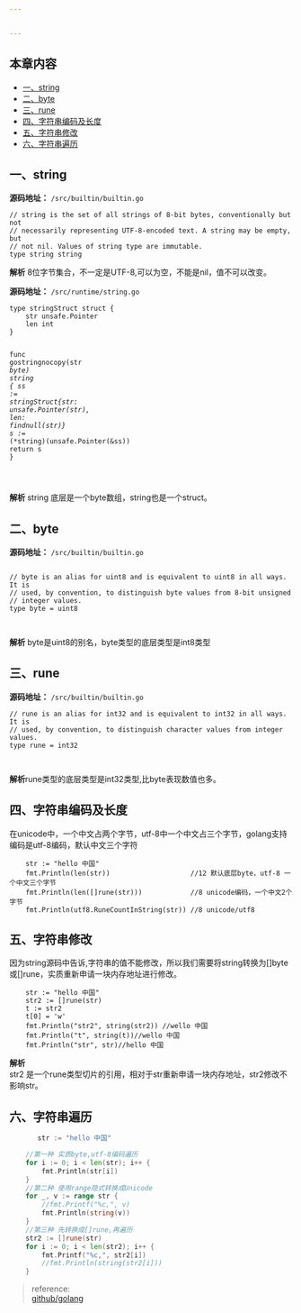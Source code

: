 ```yaml
---


---
```


<h2 id="本章内容">本章内容</h2>
<ul>
<li><a href="#1">一、string</a></li>
<li><a href="#2">二、byte</a></li>
<li><a href="#3">三、rune</a></li>
<li><a href="#4">四、字符串编码及长度</a></li>
<li><a href="#5">五、字符串修改</a></li>
<li><a href="#6">六、字符串遍历</a></li>
</ul>
<h2 id="span-id1一、stringspan"><span id="1">一、string</span></h2>
<p><strong>源码地址：</strong> <code>/src/builtin/builtin.go</code></p>
<pre class=" language-go"><code class="prism  language-go"><span class="token comment">// string is the set of all strings of 8-bit bytes, conventionally but not</span>
<span class="token comment">// necessarily representing UTF-8-encoded text. A string may be empty, but</span>
<span class="token comment">// not nil. Values of string type are immutable.</span>
<span class="token keyword">type</span> <span class="token builtin">string</span> <span class="token builtin">string</span>
</code></pre>
<p><strong>解析</strong> 8位字节集合，不一定是UTF-8,可以为空，不能是nil，值不可以改变。</p>
<p><strong>源码地址：</strong> <code>/src/runtime/string.go</code></p>
<pre class=" language-go"><code class="prism  language-go"><span class="token keyword">type</span> stringStruct <span class="token keyword">struct</span> <span class="token punctuation">{</span>
	str unsafe<span class="token punctuation">.</span>Pointer
	<span class="token builtin">len</span> <span class="token builtin">int</span>
<span class="token punctuation">}</span>


<span class="token keyword">func</span> <span class="token function">gostringnocopy</span><span class="token punctuation">(</span>str <span class="token operator">*</span><span class="token builtin">byte</span><span class="token punctuation">)</span> <span class="token builtin">string</span> <span class="token punctuation">{</span>
	ss <span class="token operator">:=</span> stringStruct<span class="token punctuation">{</span>str<span class="token punctuation">:</span> unsafe<span class="token punctuation">.</span><span class="token function">Pointer</span><span class="token punctuation">(</span>str<span class="token punctuation">)</span><span class="token punctuation">,</span> <span class="token builtin">len</span><span class="token punctuation">:</span> <span class="token function">findnull</span><span class="token punctuation">(</span>str<span class="token punctuation">)</span><span class="token punctuation">}</span>
	s <span class="token operator">:=</span> <span class="token operator">*</span><span class="token punctuation">(</span><span class="token operator">*</span><span class="token builtin">string</span><span class="token punctuation">)</span><span class="token punctuation">(</span>unsafe<span class="token punctuation">.</span><span class="token function">Pointer</span><span class="token punctuation">(</span><span class="token operator">&amp;</span>ss<span class="token punctuation">)</span><span class="token punctuation">)</span>
	<span class="token keyword">return</span> s
<span class="token punctuation">}</span>

</code></pre>
<p><strong>解析</strong> string 底层是一个byte数组，string也是一个struct。</p>
<h2 id="span-id2二、bytespan"><span id="2">二、byte</span></h2>
<p><strong>源码地址：</strong> <code>/src/builtin/builtin.go</code></p>
<pre class=" language-go"><code class="prism  language-go">
<span class="token comment">// byte is an alias for uint8 and is equivalent to uint8 in all ways. It is</span>
<span class="token comment">// used, by convention, to distinguish byte values from 8-bit unsigned</span>
<span class="token comment">// integer values.</span>
<span class="token keyword">type</span> <span class="token builtin">byte</span> <span class="token operator">=</span> <span class="token builtin">uint8</span>

</code></pre>
<p><strong>解析</strong> byte是uint8的别名，byte类型的底层类型是int8类型</p>
<h2 id="span-id3三、runespan"><span id="3">三、rune</span></h2>
<p><strong>源码地址：</strong> <code>/src/builtin/builtin.go</code></p>
<pre class=" language-go"><code class="prism  language-go"><span class="token comment">// rune is an alias for int32 and is equivalent to int32 in all ways. It is</span>
<span class="token comment">// used, by convention, to distinguish character values from integer values.</span>
<span class="token keyword">type</span> <span class="token builtin">rune</span> <span class="token operator">=</span> <span class="token builtin">int32</span>

</code></pre>
<p><strong>解析</strong>rune类型的底层类型是int32类型,比byte表现数值也多。</p>
<h2 id="span-id4四、字符串编码及长度span"><span id="4">四、字符串编码及长度</span></h2>
<p>在unicode中，一个中文占两个字节，utf-8中一个中文占三个字节，golang支持编码是utf-8编码，默认中文三个字符</p>
<pre class=" language-go"><code class="prism  language-go">    str <span class="token operator">:=</span> <span class="token string">"hello 中国"</span>
	fmt<span class="token punctuation">.</span><span class="token function">Println</span><span class="token punctuation">(</span><span class="token function">len</span><span class="token punctuation">(</span>str<span class="token punctuation">)</span><span class="token punctuation">)</span>                    <span class="token comment">//12 默认底层byte，utf-8 一个中文三个字节</span>
	fmt<span class="token punctuation">.</span><span class="token function">Println</span><span class="token punctuation">(</span><span class="token function">len</span><span class="token punctuation">(</span><span class="token punctuation">[</span><span class="token punctuation">]</span><span class="token function">rune</span><span class="token punctuation">(</span>str<span class="token punctuation">)</span><span class="token punctuation">)</span><span class="token punctuation">)</span>            <span class="token comment">//8 unicode编码，一个中文2个字节</span>
	fmt<span class="token punctuation">.</span><span class="token function">Println</span><span class="token punctuation">(</span>utf8<span class="token punctuation">.</span><span class="token function">RuneCountInString</span><span class="token punctuation">(</span>str<span class="token punctuation">)</span><span class="token punctuation">)</span> <span class="token comment">//8 unicode/utf8</span>
</code></pre>
<h2 id="span-id5五、字符串修改span"><span id="5">五、字符串修改</span></h2>
<p>因为string源码中告诉,字符串的值不能修改，所以我们需要将string转换为[]byte或[]rune，实质重新申请一块内存地址进行修改。</p>
<pre class=" language-go"><code class="prism  language-go">    str <span class="token operator">:=</span> <span class="token string">"hello 中国"</span>
	str2 <span class="token operator">:=</span> <span class="token punctuation">[</span><span class="token punctuation">]</span><span class="token function">rune</span><span class="token punctuation">(</span>str<span class="token punctuation">)</span>
	t <span class="token operator">:=</span> str2
	t<span class="token punctuation">[</span><span class="token number">0</span><span class="token punctuation">]</span> <span class="token operator">=</span> <span class="token string">'w'</span>
	fmt<span class="token punctuation">.</span><span class="token function">Println</span><span class="token punctuation">(</span><span class="token string">"str2"</span><span class="token punctuation">,</span> <span class="token function">string</span><span class="token punctuation">(</span>str2<span class="token punctuation">)</span><span class="token punctuation">)</span> <span class="token comment">//wello 中国</span>
	fmt<span class="token punctuation">.</span><span class="token function">Println</span><span class="token punctuation">(</span><span class="token string">"t"</span><span class="token punctuation">,</span> <span class="token function">string</span><span class="token punctuation">(</span>t<span class="token punctuation">)</span><span class="token punctuation">)</span><span class="token comment">//wello 中国</span>
	fmt<span class="token punctuation">.</span><span class="token function">Println</span><span class="token punctuation">(</span><span class="token string">"str"</span><span class="token punctuation">,</span> str<span class="token punctuation">)</span><span class="token comment">//hello 中国</span>
</code></pre>
<p><strong>解析</strong><br>
str2 是一个rune类型切片的引用，相对于str重新申请一块内存地址，str2修改不影响str。</p>
<h2 id="span-id6六、字符串遍历span"><span id="6">六、字符串遍历</span></h2>

~~~go
       str := "hello 中国"

	//第一种 实质byte,utf-8编码遍历
	for i := 0; i < len(str); i++ {
		fmt.Println(str[i])
	}
	//第二种 使用range隐式转换成Unicode
	for _, v := range str {
		//fmt.Printf("%c,", v)
		fmt.Println(string(v))
	}
	//第三种 先转换成[]rune,再遍历
	str2 := []rune(str)
	for i := 0; i < len(str2); i++ {
		fmt.Printf("%c,", str2[i])
		//fmt.Println(string(str2[i]))
	}

~~~
<blockquote>
<p>reference:<br>
<a href="https://github.com/golang/go/blob/2f2e8f9c81d899d8eefb1f2f98ce5c90976c4f61/src/runtime/string.go">github/golang</a></p>
</blockquote>

